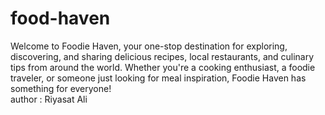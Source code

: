 # food-haven
Welcome to Foodie Haven, your one-stop destination for exploring, discovering, and sharing delicious recipes, local restaurants, and culinary tips from around the world. Whether you're a cooking enthusiast, a foodie traveler, or someone just looking for meal inspiration, Foodie Haven has something for everyone!
<br>
author : Riyasat Ali
